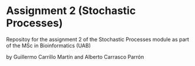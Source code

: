 # Assignment 2 (Stochastic Processes)

Repositoy for the assignment 2 of the Stochastic Processes module as part of the MSc in Bioinformatics (UAB)

by Guillermo Carrillo Martín and Alberto Carrasco Parrón

